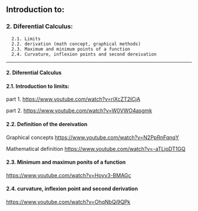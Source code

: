 ## Introduction to:
  
### 2. Diferential Calculus:
      2.1. Limits
      2.2. derivation (math concept, graphical methods)
      2.3. Maximum and minimum points of a function
      2.4. Curvature, inflexion points and second dereivation
      
------------------------------------
#### 2. Diferential Calculus

#### 2.1. Introduction to limits:

part 1.
https://www.youtube.com/watch?v=riXcZT2ICjA

part 2.
https://www.youtube.com/watch?v=W0VWO4asgmk

#### 2.2. Definition of the dereivation
Graphical concepts
https://www.youtube.com/watch?v=N2PpRnFqnqY

Mathematical definition
https://www.youtube.com/watch?v=-aTLjoDT1GQ

#### 2.3. Minimum and maximun ponits of a function

https://www.youtube.com/watch?v=Hoyv3-BMAGc

#### 2.4. curvature, inflexion point and second derivation

https://www.youtube.com/watch?v=OhqNbQi9QPk
